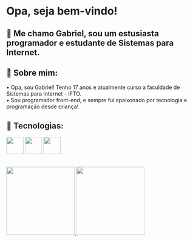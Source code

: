 
# Opa, seja bem-vindo!
## 🎯 Me chamo Gabriel, sou um estusiasta programador e estudante de Sistemas para Internet. 

## 💫 Sobre mim:
• Opa, sou Gabriel! Tenho 17 anos e atualmente curso a faculdade de Sistemas para Internet - IFTO.<br>
• Sou programador front-end, e sempre fui apaixonado por tecnologia e programação desde criança!

## 📌 Tecnologias:
<img loading="lazy" src="https://cdn.jsdelivr.net/gh/devicons/devicon@latest/icons/html5/html5-plain-wordmark.svg" width="45" height="45" /> <img loading="lazy" src="https://cdn.jsdelivr.net/gh/devicons/devicon@latest/icons/css3/css3-plain-wordmark.svg" width="45" height="45" /> <img loading="lazy" src="https://cdn.jsdelivr.net/gh/devicons/devicon@latest/icons/javascript/javascript-original.svg" width="45" height="45" />

<br>

<div>
<a href="https://github.com/srfirew">
<img loading="lazy" height="180em" src="https://github-readme-stats.vercel.app/api/top-langs/?username=srfirew&layout=compact&langs_count=7&theme=dracula"/>
<img loading="lazy" height="180em" src="https://github-readme-stats.vercel.app/api?username=srfirew&show_icons=true&theme=dracula&include_all_commits=true&count_private=true"/>
</div>
          
                    
